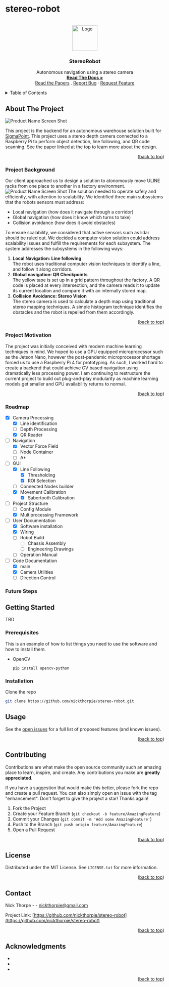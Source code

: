 # stereo-robot

<div id="top"></div>





<!-- PROJECT LOGO -->
<br />
<div align="center">
  <img src="docs/readme/logo.png" alt="Logo" width="80" height="80">
  
<h3 align="center">StereoRobot</h3>

  <p align="center">
    Autonomous navigation using a stereo camera
    <br />
    <a href="https://stereo-robot.readthedocs.io/"><strong>Read The Docs »</strong></a>
    <br />
    <a href="https://github.com/nickthorpie/stereo-robot/issues/tree/main/docs/papers">Read the Papers</a>
    .
    <a href="https://github.com/nickthorpie/stereo-robot">Report Bug</a>
    ·
    <a href="https://github.com/nickthorpie/stereo-robot/issues">Request Feature</a>
  </p>
</div>



<!-- TABLE OF CONTENTS -->
<details>
  <summary>Table of Contents</summary>
  <ol>
    <li>
      <a href="#about-the-project">About The Project</a>
      <ul>
        <li><a href="#built-with">Built With</a></li>
      </ul>
    </li>
    <li>
      <a href="#getting-started">Getting Started</a>
      <ul>
        <li><a href="#prerequisites">Prerequisites</a></li>
        <li><a href="#installation">Installation</a></li>
      </ul>
    </li>
    <li><a href="#usage">Usage</a></li>
    <li><a href="#roadmap">Roadmap</a></li>
    <li><a href="#contributing">Contributing</a></li>
    <li><a href="#license">License</a></li>
    <li><a href="#contact">Contact</a></li>
    <li><a href="#acknowledgments">Acknowledgments</a></li>
  </ol>
</details>



<!-- ABOUT THE PROJECT -->
## About The Project

![Product Name Screen Shot](docs/readme/live_demo.png)

This project is the backend for an autonomous warehouse solution built for [SigmaPoint](https://www.sigmapoint.com). 
This project uses a stereo depth camera connected to a Raspberry Pi to perform object detection,
line following, and QR code scanning. See the paper linked at the top to learn more about the design.

<p align="right">(<a href="#top">back to top</a>)</p>

### Project Background
Our client approached us to design a solution to atonomously move ULINE racks from one place to another in a factory environment.
![Product Name Screen Shot](docs/readme/rack.png)
The solution needed to operate safely and efficiently, with attention to scalability. We identified three main subsystems that the robots sensors must address:
- Local navigation (how does it navigate through a corridor)
- Global navigation (how does it know which turns to take)
- Collision avoidance (how does it avoid obstacles)

To ensure scalability, we considered that active sensors such as lidar should be ruled out. We decided a computer vision
solution could address scalability issues and fulfill the requirements for each subsystem. The system addresses the subsystems
in the following ways:
1. **Local Navigation: Line following** \
   The robot uses traditional computer vision techniques to identify a line, and follow it along corridors.
2. **Global navigation: QR Checkpoints** \
   The yellow tape is set up in a grid pattern throughout the factory. A QR code is placed at every intersection,
   and the camera reads it to update its current location and compare it with an internally stored map.
3. **Collision Avoidance: Stereo Vision** \
   The stereo camera is used to calculate a depth map using traditional stereo mapping techniques. A simple
   histogram technique identifies the obstacles and the robot is repelled from them accordingly.
   
<p align="right">(<a href="#top">back to top</a>)</p>

### Project Motivation
The project was initially conceived with modern machine learning techniques in mind. We hoped to use a GPU equipped microprocessor
such as the Jetson Nano, however the post-pandemic microprocessor shortage forced us to use a Raspberry Pi 4 for prototyping.
As such, I worked hard to create a backend that could achieve CV based navigation using dramatically less processing power.
I am continuing to restructure the current project to build out plug-and-play modularity as machine learning models get smaller and 
GPU availability returns to normal.


<p align="right">(<a href="#top">back to top</a>)</p>

### Roadmap

- [x] Camera Processing
    - [x] Line identification
    - [ ] Depth Processing
    - [x] QR Reader
- [ ] Navigation
    - [x] Vector Force Field
    - [ ] Node Container
    - [ ] A*
- [ ] GUI
    - [x] Line Following
        - [x] Thresholding
        - [x] ROI Selection
    - [ ] Connected Nodes builder
    - [x] Movement Calibration
        - [x] Sabertooth Calibration
- [ ] Project Structure
    - [ ] Config Module
    - [x] Multiprocessing Framework
- [ ] User Documentation
    - [x] Software installation 
    - [x] Wiring
    - [ ] Robot Build
        - [ ] Chassis Assembly
        - [ ] Engineering Drawings
    - [ ] Operation Manual
- [ ] Code Documentation
    - [x] main
    - [x] Camera Utilities
    - [ ] Direction Control
    
### Future Steps


<!-- GETTING STARTED -->
## Getting Started

TBD

### Prerequisites

This is an example of how to list things you need to use the software and how to install them.

* OpenCV
  ```
  pip install opencv-python
  ```

### Installation

Clone the repo
   ```sh
   git clone https://github.com/nickthorpie/stereo-robot.git
   ```



<!-- USAGE EXAMPLES -->
## Usage

See the [open issues](https://github.com/nickthorpie/StereoRobot/issues) for a full list of proposed features (and known issues).

<p align="right">(<a href="#top">back to top</a>)</p>



<!-- CONTRIBUTING -->
## Contributing

Contributions are what make the open source community such an amazing place to learn, inspire, and create. Any contributions you make are **greatly appreciated**.

If you have a suggestion that would make this better, please fork the repo and create a pull request. You can also simply open an issue with the tag "enhancement".
Don't forget to give the project a star! Thanks again!

1. Fork the Project
2. Create your Feature Branch (`git checkout -b feature/AmazingFeature`)
3. Commit your Changes (`git commit -m 'Add some AmazingFeature'`)
4. Push to the Branch (`git push origin feature/AmazingFeature`)
5. Open a Pull Request

<p align="right">(<a href="#top">back to top</a>)</p>



<!-- LICENSE -->
## License

Distributed under the MIT License. See `LICENSE.txt` for more information.

<p align="right">(<a href="#top">back to top</a>)</p>



<!-- CONTACT -->
## Contact

Nick Thorpe -  - nickthorpie@gmail.com

Project Link: [https://github.com/nickthorpie/stereo-robot](https://github.com/nickthorpie/stereo-robot)

<p align="right">(<a href="#top">back to top</a>)</p>



<!-- ACKNOWLEDGMENTS -->
## Acknowledgments

* []()
* []()
* []()

<p align="right">(<a href="#top">back to top</a>)</p>



<!-- MARKDOWN LINKS & IMAGES -->
<!-- https://www.markdownguide.org/basic-syntax/#reference-style-links -->
[contributors-shield]: https://img.shields.io/github/contributors/nickthorpie/StereoRobot.svg?style=for-the-badge
[contributors-url]: https://github.com/nickthorpie/StereoRobot/graphs/contributors
[forks-shield]: https://img.shields.io/github/forks/nickthorpie/StereoRobot.svg?style=for-the-badge
[forks-url]: https://github.com/nickthorpie/StereoRobot/network/members
[stars-shield]: https://img.shields.io/github/stars/nickthorpie/StereoRobot.svg?style=for-the-badge
[stars-url]: https://github.com/nickthorpie/StereoRobot/stargazers
[issues-shield]: https://img.shields.io/github/issues/nickthorpie/StereoRobot.svg?style=for-the-badge
[issues-url]: https://github.com/nickthorpie/StereoRobot/issues
[license-shield]: https://img.shields.io/github/license/nickthorpie/StereoRobot.svg?style=for-the-badge
[license-url]: https://github.com/nickthorpie/StereoRobot/blob/master/LICENSE.txt
[linkedin-shield]: https://img.shields.io/badge/-LinkedIn-black.svg?style=for-the-badge&logo=linkedin&colorB=555
[linkedin-url]: https://linkedin.com/in/linkedin_username
[product-screenshot]: resources/readme/pybulletscreencap.png
